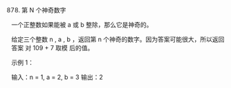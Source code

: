 878. 第 N 个神奇数字

一个正整数如果能被 a 或 b 整除，那么它是神奇的。

给定三个整数 n , a , b ，返回第 n 个神奇的数字。因为答案可能很大，所以返回答案 对 109 + 7 取模 后的值。

示例 1：

输入：n = 1, a = 2, b = 3
输出：2

```js

```
